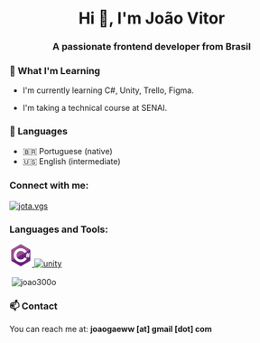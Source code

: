 <h1 align="center">Hi 👋, I'm João Vitor</h1>
<h3 align="center">A passionate frontend developer from Brasil</h3>


### 📖 What I'm Learning
- I'm currently learning C#, Unity, Trello, Figma.  

- I'm taking a technical course at SENAI.


### 💬 Languages
- 🇧🇷 Portuguese (native)
- 🇺🇸 English (intermediate)


<h3 align="left">Connect with me:</h3>
<p align="left">
<a href="https://instagram.com/jota.vgs" target="blank"><img align="center" src="https://raw.githubusercontent.com/rahuldkjain/github-profile-readme-generator/master/src/images/icons/Social/instagram.svg" alt="jota.vgs" height="30" width="40" /></a>
</p>

<h3 align="left">Languages and Tools:</h3>
<p align="left"> <a href="https://www.w3schools.com/cs/" target="_blank" rel="noreferrer"> <img src="https://raw.githubusercontent.com/devicons/devicon/master/icons/csharp/csharp-original.svg" alt="csharp" width="40" height="40"/> </a> <a href="https://unity.com/" target="_blank" rel="noreferrer"> <img src="https://www.vectorlogo.zone/logos/unity3d/unity3d-icon.svg" alt="unity" width="40" height="40"/> </a> </p>

<p>&nbsp;<img align="center" src="https://github-readme-stats.vercel.app/api?username=joao300o&show_icons=true&theme=dark&locale=en" alt="joao300o" /></p>

### 📫 Contact
You can reach me at: **joaogaeww [at] gmail [dot] com**

